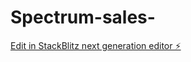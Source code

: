 # Spectrum-sales-

[Edit in StackBlitz next generation editor ⚡️](https://stackblitz.com/~/github.com/tnick502/Spectrum-sales-)